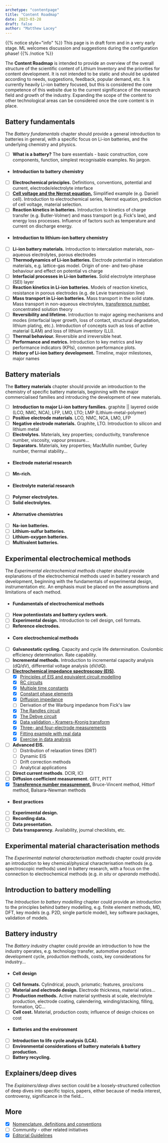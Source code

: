 ```yaml
---
archetype: "contentpage"
title: "Content Roadmap"
date: 2023-03-28
draft: false
author: "Matthew Lacey"
---
```



{{% notice style="info" %}}
This page is in draft form and in a very early stage. ML welcomes discussion and suggestions during the configuration phase!
{{% /notice %}}

The **Content Roadmap** is intended to provide an overview of the overall structure of the scientific content of Lithium Inventory and the priorities for content development. It is not intended to be static and should be updated according to needs, suggestions, feedback, popular demand, etc. It is currently heavily Li-ion battery focused, but this is considered the core competence of this website due to the current significance of the research field and growth of the industry. Expanding the scope of the content to other technological areas can be considered once the core content is in place.

## Battery fundamentals

The *Battery fundamentals* chapter should provide a general introduction to batteries in general, with a specific focus on Li-ion batteries, and the underlying chemistry and physics.

- [ ] **What is a battery?** The bare essentials - basic construction, core components, function, simplest recognisable examples. No jargon.
- #### Introduction to battery chemistry
- [ ] **Electrochemical principles.** Definitions, conventions, potential and current, electrode/electrolyte interface
- [ ] **[Cell voltage and the Nernst equation.](/fundamentals/introduction-battery-chemistry/thermodynamics)** Simplified example (e.g. Daniell cell). Introduction to electrochemical series, Nernst equation, prediction of cell voltage, material selection.
- [ ] **Reaction kinetics in batteries.** Introduction to kinetics of charge transfer (e.g. Butler-Volmer) and mass transport (e.g. Fick's law), and energy loss processes. Influence of factors such as temperature and current on discharge energy.
- #### Introduction to lithium-ion battery chemistry
- [ ] **Li-ion battery materials.** Introduction to intercalation materials, non-aqueous electrolytes, porous electrodes
- [ ] **Thermodynamics of Li-ion batteries.** Electrode potential in intercalation materials, e.g. lattice-gas model. Origin of one- and two-phase behaviour and effect on potential vs charge
- [ ] **Interfacial processes in Li-ion batteries.** Solid electrolyte interphase (SEI) layer
- [ ] **Reaction kinetics in Li-ion batteries.** Models of reaction kinetics, resistance in porous electrodes (e.g. de Levie transmission line)
- [ ] **Mass transport in Li-ion batteries.** Mass transport in the solid state. Mass transport in non-aqueous electrolytes, [transference number](/fundamentals/introduction-li-ion/transference/), concentrated solution theory
- [ ] **Reversibility and lifetime.** Introduction to major ageing mechanisms and modes (interfacial layer growth, loss of contact, structural degradation, lithium plating, etc.). Introduction of concepts such as loss of active material (LAM) and loss of lithium inventory (LLI).
- [ ] **Thermal behaviour.** Reversible and irreversible heat.
- [ ] **Performance and metrics.** Introduction to key metrics and key performance indicators (KPIs), common performance plots.
- [ ] **History of Li-ion battery development.** Timeline, major milestones, major names

## Battery materials

The **Battery materials** chapter should provide an introduction to the chemistry of specific battery materials, beginning with the major commercialised families and introducing the development of new materials.

- [ ] **Introduction to major Li-ion battery families.** graphite || layered oxide (LCO, NMC, NCA), LFP, LMO, LTO; LMP (Lithium-metal-polymer)
- [ ] **Positive electrode materials**. LCO, NMC, NCA, LMO, LFP
- [ ] **Negative electrode materials.** Graphite, LTO. Introduction to silicon and lithium metal
- [ ] **Electrolytes.** Materials, key properties; conductivity, transference number, viscosity, vapour pressure...
- [ ] **Separators.** Materials, key properties; MacMullin number, Gurley number, thermal stability...
- #### Electrode material research
- [ ] **Mn-rich.**
- #### Electrolyte material research
- [ ] **Polymer electrolytes.**
- [ ] **Solid electrolytes.**
- #### Alternative chemistries
- [ ] **Na-ion batteries.**
- [ ] **Lithium-sulfur batteries.**
- [ ] **Lithium-oxygen batteries.**
- [ ] **Multivalent batteries.**

## Experimental electrochemical methods

The *Experimental electrochemical methods* chapter should provide explanations of the electrochemical methods used in battery research and development, beginning with the fundamentals of experimental design, instrumentation etc. An emphasis must be placed on the assumptions and limitations of each method.

- #### Fundamentals of electrochemical methods
- [ ] **How potentiostats and battery cyclers work.**
- [ ] **Experimental design.** Introduction to cell design, cell formats.
- [ ] **Reference electrodes.**
- #### Core electrochemical methods
- [ ] **Galvanostatic cycling.** Capacity and cycle life determination. Coulombic efficiency determination. Rate capability.
- [ ] **Incremental methods.** Introduction to incremental capacity analysis (dQ/dV), differential voltage analysis (dV/dQ).
- [ ] **[Electrochemical impedance spectroscopy (EIS)](/experimental-electrochemistry/eis).**
    - [x] [Principles of EIS and equivalent circuit modelling](/experimental-electrochemistry/eis/principles)
    - [x] [RC circuits](/experimental-electrochemistry/eis/rc-circuits)
    - [x] [Multiple time constants](/experimental-electrochemistry/eis)
    - [x] [Constant phase elements](/experimental-electrochemistry/eis/constant-phase-element)
    - [x] [Diffusion impedance](/experimental-electrochemistry/eis/diffusion-impedance/)
    - [ ] Derivation of the Warburg impedance from Fick's law
    - [x] [The Randles circuit](/experimental-electrochemistry/eis/randles-circuit)
    - [x] [The Debye circuit](/experimental-electrochemistry/eis/debye-circuit/)
    - [x] [Data validation - Kramers-Kronig transform](/experimental-electrochemistry/eis/kramers-kronig)
    - [x] [Three- and four-electrode measurements](/experimental-electrochemistry/eis/three-four-electrodes)
    - [x] [Fitting example with real data](/experimental-electrochemistry/eis/fitting-with-real-data)
    - [x] [Exercise in data analysis](/experimental-electrochemistry/eis/exercise-in-analysing-eis)
- [ ] **Advanced EIS.**
    - [ ] Distribution of relaxation times (DRT)
    - [ ] Dynamic EIS
    - [ ] Drift correction methods
    - [ ] Analytical applications
- [ ] **Direct current methods**. DCIR, ICI
- [ ] **Diffusion coefficient measurement.** GITT, PITT
- [x] [**Transference number measurement.**](/experimental-electrochemistry/transference-number-measurement/) Bruce-Vincent method, Hittorf method, Balsara-Newman methods
- #### Best practices
- [ ] **Experimental design.**
- [ ] **Recording data.**
- [ ] **Data presentation.**
- [ ] **Data transparency.** Availability, journal checklists, etc.

## Experimental material characterisation methods

The *Experimental material characterisation methods* chapter could provide an introduction to key chemical/physical characterisation methods (e.g. spectroscopic methods) used in battery research, with a focus on the connection to electrochemical methods (e.g. *in situ* or *operando* methods).

## Introduction to battery modelling

The *Introduction to battery modelling* chapter could provide an introduction to the principles behind battery modelling, e.g. finite element methods, MD, DFT, key models (e.g. P2D, single particle model), key software packages, validation of models.

## Battery industry

The *Battery industry* chapter could provide an introduction to how the industry operates, e.g. technology transfer, automotive product development cycle, production methods, costs, key considerations for industry...

- #### Cell design
- [ ] **Cell formats.** Cylindrical, pouch, prismatic; features, pros/cons
- [ ] **Material and electrode design.** Electrode thickness, material ratios...
- [ ] **Production methods.** Active material synthesis at scale, electrolyte production, electrode coating, calendering, winding/stacking, filling, formation, QC...
- [ ] **Cell cost.** Material, production costs; influence of design choices on cost
- #### Batteries and the environment
- [ ] **Introduction to life cycle analysis (LCA).**
- [ ] **Environmental considerations of battery materials & battery production.**
- [ ] **Battery recycling.**

## Explainers/deep dives

The *Explainers/deep dives* section could be a loosely-structured collection of deep dives into specific topics, papers, either because of media interest, controversy, significance in the field...

## More

- [x] [Nomenclature, definitions and conventions](/more/definitions-conventions/)
- [ ] Community - other related initiatives
- [x] [Editorial Guidelines](/more/editorial-guidelines/)